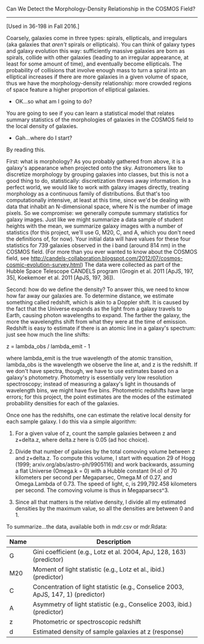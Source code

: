 
Can We Detect the Morphology-Density Relationship in the COSMOS Field?

---

[Used in 36-198 in Fall 2016.]

Coarsely, galaxies come in three types: spirals, ellipticals, and irregulars (aka galaxies that *aren't* spirals or ellipticals). You can think of galaxy types and galaxy evolution this way: sufficiently massive galaxies are born as spirals, collide with other galaxies (leading to an irregular appearance, at least for some amount of time), and eventually become ellipticals. The probability of collisions that involve enough mass to turn a spiral into an elliptical increases if there are more galaxies in a given volume of space, thus we have the morphology-density relationship: more crowded regions of space feature a higher proportion of elliptical galaxies.

* OK...so what am I going to do?

You are going to see if you can learn a statistical model that relates summary statistics of the morphologies of galaxies in the COSMOS field to the local density of galaxies.

* Gah...where do I start?

By reading this.

First: what is morphology? As you probably gathered from above, it is a galaxy's appearance when projected onto the sky. Astronomers like to discretize morphology by grouping galaxies into classes, but this is not a good thing to do, statistically: discretization throws away information. In a perfect world, we would like to work with galaxy images directly, treating morphology as a continuous family of distributions. But that's too computationally intensive, at least at this time, since we'd be dealing with data that inhabit an N-dimensional space, where N is the number of image pixels. So we compromise: we generally compute summary statistics for galaxy images. Just like we might summarize a data sample of student heights with the mean, we summarize galaxy images with a number of statistics (for this project, we'll use G, M20, C, and A, which you don't need the definitions of, for now). Your initial data will have values for these four statistics for 739 galaxies observed in the i band (around 814 nm) in the COSMOS field. (For more than you ever wanted to know about the COSMOS field, see http://candels-collaboration.blogspot.com/2012/07/cosmos-cosmic-evolution-survey.html) The data were collected as part of the Hubble Space Telescope CANDELS program (Grogin et al. 2011 [ApJS, 197, 35], Koekemoer et al. 2011 [ApJS, 197, 36]).

Second: how do we define the density? To answer this, we need to know how far away our galaxies are. To determine distance, we estimate something called redshift, which is akin to a Doppler shift. It is caused by the fact that the Universe expands as the light from a galaxy travels to Earth, causing photon wavelengths to expand. The farther the galaxy, the more the wavelengths shift from what they were at the time of emission. Redshift is easy to estimate if there is an atomic line in a galaxy's spectrum: just see how much the line shifts:

z = lambda_obs / lambda_emit - 1

where lambda_emit is the true wavelength of the atomic transition, lambda_obs is the wavelength we observe the line at, and z is the redshift. If we don't have spectra, though, we have to use estimates based on a galaxy's photometry.  Photometry is essentially very low resolution spectroscopy; instead of measuring a galaxy's light in thousands of wavelength bins, we might have five bins. Photometric redshifts have large errors; for this project, the point estimates are the modes of the estimated probability densities for each of the galaxies. 

Once one has the redshifts, one can estimate the relative local density for each sample galaxy. I do this via a simple algorithm:

1. For a given value of z, count the sample galaxies between z and z+delta.z, where delta.z here is 0.05 (ad hoc choice).

2. Divide that number of galaxies by the total comoving volume between z and z+delta.z. To compute this volume, I start with equation 29 of Hogg (1999; arxiv.org/abs/astro-ph/9905116) and work backwards, assuming a flat Universe (Omega.k = 0) with a Hubble constant (H.o) of 70 kilometers per second per Megaparsec, Omega.M of 0.27, and Omega.Lambda of 0.73. The speed of light, c, is 299,792.458 kilometers per second. The comoving volume is thus in Megaparsecs^3.

3. Since all that matters is the relative density, I divide all my estimated 
densities by the maximum value, so all the densities are between 0 and 1.

To summarize...the data, available both in mdr.csv or mdr.Rdata:

| Name | Description |
|-----|-----|
| G | Gini coefficient (e.g., Lotz et al. 2004, ApJ, 128, 163) (predictor) |
| M20 | Moment of light statistic (e.g., Lotz et al., ibid.) (predictor) |
| C | Concentration of light statistic (e.g., Conselice 2003, ApJS, 147, 1) (predictor) |
| A | Asymmetry of light statistic (e.g., Conselice 2003, ibid.) (predictor) |
| z | Photometric or spectroscopic redshift |
| d | Estimated density of sample galaxies at z (response) |

